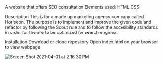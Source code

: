 A website that offers SEO consultation
Elements used:
HTML
CSS

Description
This is for a made up marketing agency company called Horiseon. The purpose is to implement and improve the given code and refactor by following the Scout rule and to follow the accesibility standards in order for the site to be optimized for search engines.

Installation
Download or clone repository
Open index.html on your browser to view webpage

![Screen Shot 2021-04-01 at 2 16 30 PM](https://user-images.githubusercontent.com/71897509/113336777-e2391780-92f4-11eb-9ef0-ec089d70810c.png)
